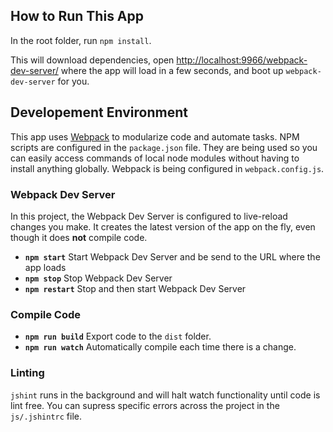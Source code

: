 ## How to Run This App

In the root folder, run `npm install`.

This will download dependencies, open [http://localhost:9966/webpack-dev-server/](http://localhost:9966/webpack-dev-server/) where the app will load in a few seconds, and boot up `webpack-dev-server` for you.

## Developement Environment

This app uses [Webpack](https://webpack.github.io/) to modularize code and automate tasks. NPM scripts are configured in the `package.json` file. They are being used so you can easily access commands of local node modules without having to install anything globally. Webpack is being configured in `webpack.config.js`.

### Webpack Dev Server
In this project, the Webpack Dev Server is configured to live-reload changes you make. It creates the latest version of the app on the fly, even though it does **not** compile code.
* **`npm start`** Start Webpack Dev Server and be send to the URL where the app loads
* **`npm stop`** Stop Webpack Dev Server
* **`npm restart`** Stop and then start Webpack Dev Server

### Compile Code
* **`npm run build`** Export code to the `dist` folder.
* **`npm run watch`** Automatically compile each time there is a change.
### Linting
`jshint` runs in the background and will halt watch functionality until code is lint free. You can supress specific errors across the project in the `js/.jshintrc` file.